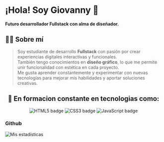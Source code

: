 # ¡Hola! Soy Giovanny 👋
**Futuro desarrollador Fullstack con alma de diseñador.**
## 👨‍💻 Sobre mí

> Soy estudiante de desarrollo **Fullstack** con pasión por crear experiencias digitales interactivas y funcionales.  
> También tengo conocimientos en **diseño gráfico**, lo que me permite unir funcionalidad con estética en cada proyecto.  
> Me gusta aprender constantemente y experimentar con nuevas tecnologías para mejorar mis habilidades y aportar soluciones creativas.

<h2 align="center">🚀 En formacion constante en tecnologias como:</h2>

<p align="center">
  <img src="https://img.shields.io/badge/HTML5-E34F26?style=for-the-badge&logo=html5&logoColor=white" alt="HTML5 badge" />
  <img src="https://img.shields.io/badge/CSS3-1572B6?style=for-the-badge&logo=css3&logoColor=white" alt="CSS3 badge" />
  <img src="https://img.shields.io/badge/JavaScript-F7DF1E?style=for-the-badge&logo=javascript&logoColor=black" alt="JavaScript badge" />
</p>

### Github

![Mis estadísticas](https://github-readme-stats.vercel.app/api?username=TuUsuario&show_icons=true&theme=radical)

